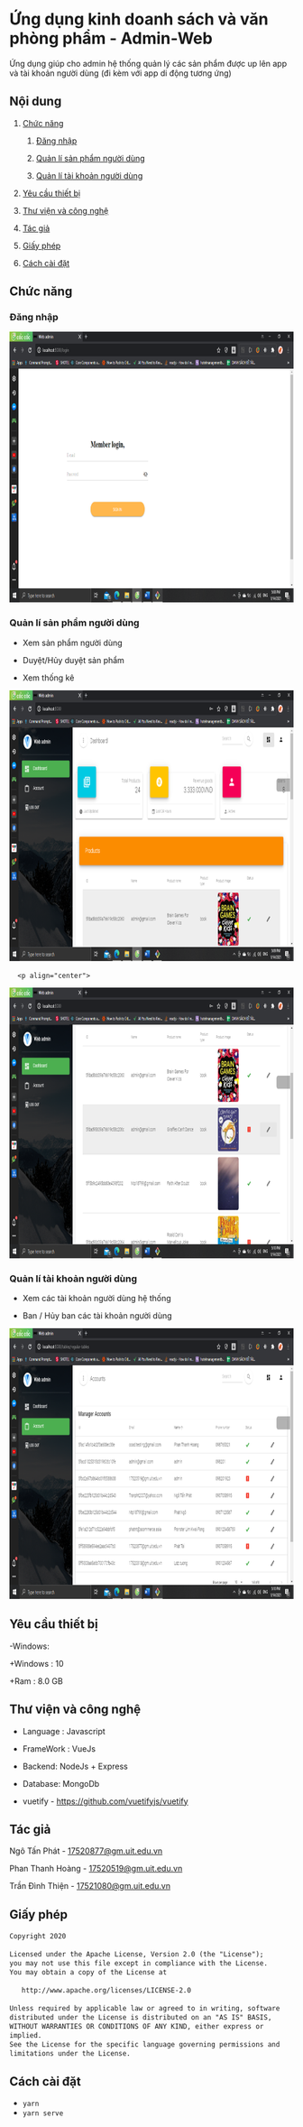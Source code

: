 # Ứng dụng kinh doanh sách và văn phòng phẩm - Admin-Web

Ứng dụng giúp cho admin hệ thống quản lý các sản phẩm được up lên app và tài khoản người dùng 
(đi kèm với app di động tương ứng)

## Nội dung
1. [Chức năng](#chức-năng)

   1. [Đăng nhập](#đăng-nhập)

   1. [Quản lí sản phẩm người dùng](#quản-lí-sản-phẩm-người-dùng)
   
   1. [Quản lí tài khoản người dùng](#quản-lí-tài-khoản-người-dùng)
   
1. [Yêu cầu thiết bị](#yêu-cầu-thiết-bị)

1. [Thư viện và công nghệ](#thư-viện-và-công-nghệ)

1. [Tác giả](#tác-giả)

1. [Giấy phép](#giấy-phép)

1. [Cách cài đặt](#cách-cài-đặt)

## Chức năng
### Đăng nhập 

   <p align="center">
   <img src="screenshot/login.png" height = "480" width="700"> 
   </p>

### Quản lí sản phẩm người dùng
   * Xem sản phẩm người dùng
  
   * Duyệt/Hủy duyệt sản phẩm

   * Xem thống kê 
   
   <p align="center">
   <img src="screenshot/home.png" height = "480" width="700"> 
   </p>

      <p align="center">
   <img src="screenshot/changestatus.png" height = "480" width="700"> 
   </p>
 
### Quản lí tài khoản người dùng
   * Xem các tài khoản người dùng hệ thống 
  
   * Ban / Hủy ban các tài khoản người dùng

   
  <p align="center">
   <img src="screenshot/account.png" height = "480" width="700"> 
   </p>
 
## Yêu cầu thiết bị
-Windows:

   +Windows : 10

   +Ram : 8.0 GB


## Thư viện và công nghệ

- Language : Javascript

- FrameWork : VueJs

- Backend: NodeJs + Express

- Database: MongoDb

* vuetify - https://github.com/vuetifyjs/vuetify

## Tác giả
Ngô Tấn Phát - 17520877@gm.uit.edu.vn

Phan Thanh Hoàng - 17520519@gm.uit.edu.vn

Trần Đình Thiện - 17521080@gm.uit.edu.vn

## Giấy phép

    Copyright 2020

    Licensed under the Apache License, Version 2.0 (the "License");
    you may not use this file except in compliance with the License.
    You may obtain a copy of the License at

       http://www.apache.org/licenses/LICENSE-2.0

    Unless required by applicable law or agreed to in writing, software
    distributed under the License is distributed on an "AS IS" BASIS,
    WITHOUT WARRANTIES OR CONDITIONS OF ANY KIND, either express or implied.
    See the License for the specific language governing permissions and
    limitations under the License.

## Cách cài đặt

- `yarn`
- `yarn serve`


